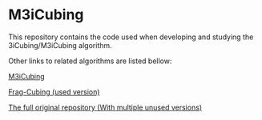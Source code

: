 # M3iCubing

This repository contains the code used when developing and studying the 3iCubing/M3iCubing algorithm.

Other links to related algorithms are listed bellow:

[M3iCubing](https://github.com/Blaldas/M3iCubing)

[Frag-Cubing (used version)](https://github.com/Blaldas/Frag-Cubing_Java_Simplified)

[The full original repository (With multiple unused versions)](https://github.com/Blaldas/Data-Cube-ID-Reduction)
